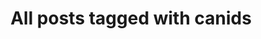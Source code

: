 ---
layout: tag
title: "All posts tagged with canids"
permalink: /weblog/tags/canids/
taxonomy: canids
---